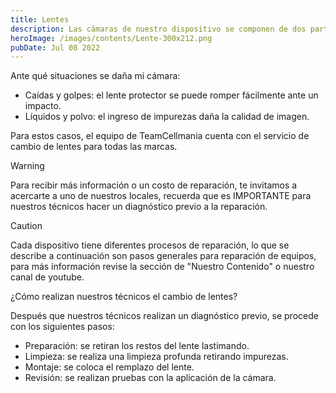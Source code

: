 ```yaml
---
title: Lentes
description: Las cámaras de nuestro dispositivo se componen de dos partes el lente protector que se encuentra en el exterior y la cámara que se encuentra en la placa.
heroImage: /images/contents/Lente-300x212.png
pubDate: Jul 08 2022
---
```


Ante qué situaciones se daña mi cámara:

- Caídas y golpes: el lente protector se puede romper fácilmente ante un impacto.
- Líquidos y polvo: el ingreso de impurezas daña la calidad de imagen.

Para estos casos, el equipo de TeamCellmania cuenta con el servicio de cambio de lentes para todas las marcas.

> [!WARNING]
> Para recibir más información o un costo de reparación, te invitamos a acercarte a uno de nuestros locales, recuerda que es IMPORTANTE para nuestros técnicos hacer un diagnóstico previo a la reparación.

> [!CAUTION]
> Cada dispositivo tiene diferentes procesos de reparación, lo que se describe a continuación son pasos generales para reparación de equipos, para más información revise la sección de \"Nuestro Contenido\" o nuestro canal de youtube.

¿Cómo realizan nuestros técnicos el cambio de lentes?

Después que nuestros técnicos realizan un diagnóstico previo, se procede con los siguientes pasos:

- Preparación: se retiran los restos del lente lastimando.
- Limpieza: se realiza una limpieza profunda retirando impurezas.
- Montaje: se coloca el remplazo del lente.
- Revisión: se realizan pruebas con la aplicación de la cámara.
